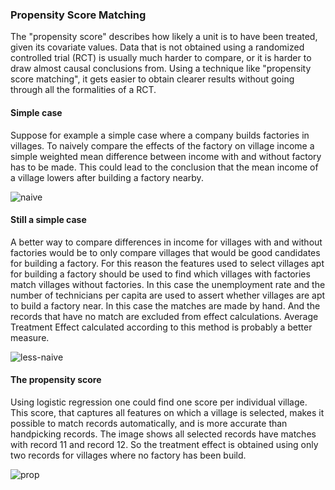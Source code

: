 ### Propensity Score Matching

The "propensity score" describes how likely a unit is to have been treated, given its covariate values. Data that is not obtained using a randomized controlled trial (RCT) is usually much harder to compare, or it is harder to draw almost causal conclusions from. Using a technique like "propensity score matching", it gets easier to obtain clearer results without going through all the formalities of a RCT.

#### Simple case
Suppose for example a simple case where a company builds factories in villages. To naively compare the effects of the factory on village income a simple weighted mean difference between income with and without factory has to be made. This could lead to the conclusion that the mean income of a village lowers after building a factory nearby.

![naive](https://github.com/user-attachments/assets/779a2a92-69d3-412c-9985-0b2406054fab)

#### Still a simple case

A better way to compare differences in income for villages with and without factories would be to only compare villages that would be good candidates for building a factory. For this reason the features used to select villages apt for building a factory should be used to find which villages with factories match villages without factories. In this case the unemployment rate and the number of technicians per capita are used to assert whether villages are apt to build a factory near. In this case the matches are made by hand. And the records that have no match are excluded from effect calculations. Average Treatment Effect calculated according to this method is probably a better measure.

![less-naive](https://github.com/user-attachments/assets/191190a7-d5a9-4010-9d9b-dc6f910e5ce6)


#### The propensity score

Using logistic regression one could find one score per individual village. This score, that captures all features on which a village is selected, makes it possible to match records automatically, and is more accurate than handpicking records. The image shows all selected records have matches with record 11 and record 12. So the treatment effect is obtained using only two records for villages where no factory has been build.

![prop](https://github.com/user-attachments/assets/d987d67b-7e47-4c18-b20c-13991a06f86e)











